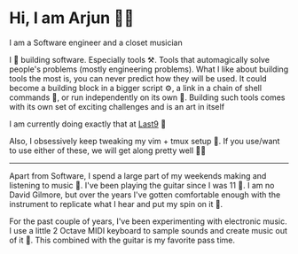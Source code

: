 # Hi, I am Arjun <span class="wave">👋🏾</span>

I am a Software engineer and a closet musician 

I 🖤 building software. Especially tools ⚒️. Tools that automagically solve
people's problems (mostly engineering problems). What I like about building tools
the most is, you can never predict how they will be used. It could become a
building block in a bigger script ⚙️, a link in a chain of shell commands 🔗, or
run independently on its own 🚀. Building such tools comes with its own set of
exciting challenges and is an art in itself

I am currently doing exactly that at [Last9](https://last9.io/) 🏢

Also, I obsessively keep tweaking my vim + tmux setup 🔨. If you use/want to use
either of these, we will get along pretty well 🤝🏽

---

Apart from Software, I spend a large part of my weekends making and listening
to music 🎵. I've been playing the guitar since I was 11 🎸. I am no David Gilmore,
but over the years I've gotten comfortable enough with the instrument to
replicate what I hear and put my spin on it 👾.

For the past couple of years, I've been experimenting with electronic music. I
use a little 2 Octave MIDI keyboard to sample sounds and create music out of it 🎹.
This combined with the guitar is my favorite pass time.
